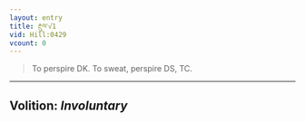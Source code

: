 ```yaml
---
layout: entry
title: རྔུལ་√1
vid: Hill:0429
vcount: 0
---
```

> To perspire DK\. To sweat, perspire DS, TC\.

---
Volition: _Involuntary_
---

